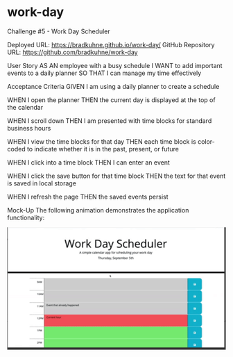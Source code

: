 # work-day
Challenge #5 - Work Day Scheduler

Deployed URL: https://bradkuhne.github.io/work-day/
GitHub Repository URL: https://github.com/bradkuhne/work-day

User Story
AS AN employee with a busy schedule
I WANT to add important events to a daily planner
SO THAT I can manage my time effectively

Acceptance Criteria
GIVEN I am using a daily planner to create a schedule

WHEN I open the planner
THEN the current day is displayed at the top of the calendar

WHEN I scroll down
THEN I am presented with time blocks for standard business hours

WHEN I view the time blocks for that day
THEN each time block is color-coded to indicate whether it is in the past, present, or future

WHEN I click into a time block
THEN I can enter an event

WHEN I click the save button for that time block
THEN the text for that event is saved in local storage

WHEN I refresh the page
THEN the saved events persist

Mock-Up
The following animation demonstrates the application functionality:

![Goal Mockup](./assets/target-screen-shot.png)
